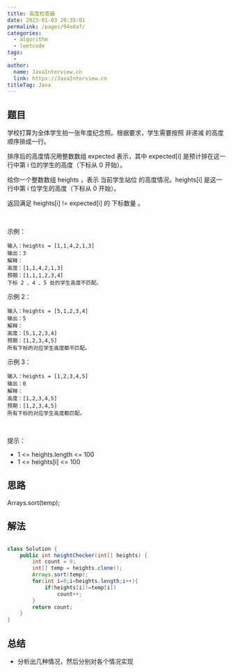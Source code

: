 ```yaml
---
title: 高度检查器
date: 2023-01-03 20:35:01
permalink: /pages/94edaf/
categories:
  - algorithm
  - leetcode
tags:
  - 
author: 
  name: JavaInterview.cn
  link: https://JavaInterview.cn
titleTag: Java
---
```


## 题目

学校打算为全体学生拍一张年度纪念照。根据要求，学生需要按照 非递减 的高度顺序排成一行。

排序后的高度情况用整数数组 expected 表示，其中 expected[i] 是预计排在这一行中第 i 位的学生的高度（下标从 0 开始）。

给你一个整数数组 heights ，表示 当前学生站位 的高度情况。heights[i] 是这一行中第 i 位学生的高度（下标从 0 开始）。

返回满足 heights[i] != expected[i] 的 下标数量 。

 

示例：

    输入：heights = [1,1,4,2,1,3]
    输出：3 
    解释：
    高度：[1,1,4,2,1,3]
    预期：[1,1,1,2,3,4]
    下标 2 、4 、5 处的学生高度不匹配。
示例 2：

    输入：heights = [5,1,2,3,4]
    输出：5
    解释：
    高度：[5,1,2,3,4]
    预期：[1,2,3,4,5]
    所有下标的对应学生高度都不匹配。
示例 3：

    输入：heights = [1,2,3,4,5]
    输出：0
    解释：
    高度：[1,2,3,4,5]
    预期：[1,2,3,4,5]
    所有下标的对应学生高度都匹配。
 

提示：

- 1 <= heights.length <= 100
- 1 <= heights[i] <= 100

## 思路

Arrays.sort(temp);

## 解法
```java

class Solution {
    public int heightChecker(int[] heights) {
        int count = 0;
        int[] temp = heights.clone();
        Arrays.sort(temp);
        for(int i=0;i<heights.length;i++){
            if(heights[i]!=temp[i])
                count++;
        }
        return count;
    }
}
```

## 总结

- 分析出几种情况，然后分别对各个情况实现 
